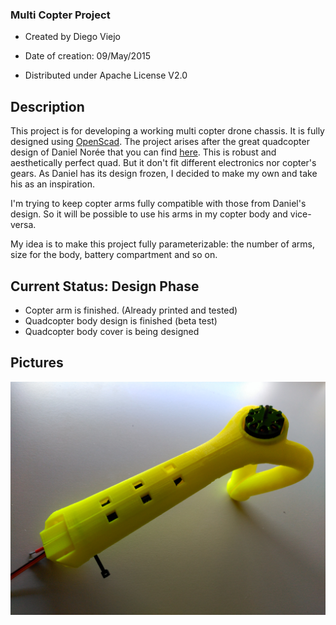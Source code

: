 ### Multi Copter Project ###

* Created by Diego Viejo

* Date of creation: 09/May/2015

* Distributed under Apache License V2.0

## Description ##

This project is for developing a working multi copter drone chassis. It is fully designed using [OpenScad](http://www.openscad.org "OpenScad"). The project arises after the great quadcopter design of Daniel Norée that you can find [here](http://www.thingiverse.com/thing:793425 "here"). This is robust and aesthetically perfect quad. But it don't fit different electronics nor copter's gears. As Daniel has its design frozen, I decided to make my own and take his as an inspiration. 

I'm trying to keep copter arms fully compatible with those from Daniel's design. So it will be possible to use his arms in my copter body and vice-versa.

My idea is to make this project fully parameterizable: the number of arms, size for the body, battery compartment and so on. 

## Current Status: Design Phase

* Copter arm is finished. (Already printed and tested)
* Quadcopter body design is finished (beta test)
* Quadcopter body cover is being designed

## Pictures

![copter arm mounted](Images/copterArm(Beta).jpg "copter arm")